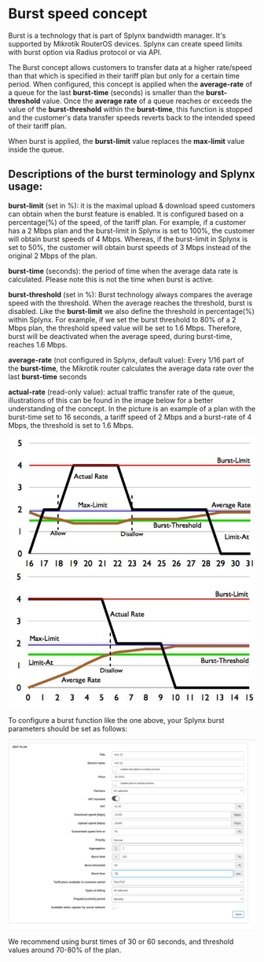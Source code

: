 Burst speed concept
===================

Burst is a technology that is part of Splynx bandwidth manager. It's supported by Mikrotik RouterOS devices. Splynx can create speed limits with burst option via Radius protocol or via API.

The Burst concept allows customers to transfer data at a higher rate/speed than that which is specified in their tariff plan but only for a certain time period. When configured, this concept is applied when the **average-rate** of a queue for the last **burst-time** (seconds) is smaller than the **burst-threshold** value. Once the **average rate** of a queue reaches or exceeds the value of the **burst-threshold** within the **burst-time**, this function is stopped and the customer's data transfer speeds reverts back to the intended speed of their tariff plan.

When burst is applied, the **burst-limit** value replaces the **max-limit** value inside the queue.

## Descriptions of the burst terminology and Splynx usage:

**burst-limit** (set in %): it is the maximal upload & download speed customers can obtain when the burst feature is enabled. It is configured based on a percentage(%) of the speed, of the tariff plan. For example, if a customer has a 2 Mbps plan and the burst-limit in Splynx is set to 100%, the customer will obtain burst speeds of 4 Mbps. Whereas, if the burst-limit in Splynx is set to 50%, the customer will obtain burst speeds of 3 Mbps instead of the original 2 Mbps of the plan.

**burst-time** (seconds): the period of time when the average data rate is calculated. Please note this is not the time when burst is active.

**burst-threshold** (set in %): Burst technology always compares the average speed with the threshold. When the average reaches the threshold, burst is disabled. Like the **burst-limit** we also define the threshold in percentage(%) within Splynx. For example, if we set the burst threshold to 80% of a 2 Mbps plan, the threshold speed value will be set to 1.6 Mbps. Therefore, burst will be deactivated when the average speed, during burst-time, reaches 1.6 Mbps.

**average-rate** (not configured in Splynx, default value): Every 1/16 part of the **burst-time**, the Mikrotik router calculates the average data rate over the last **burst-time** seconds

**actual-rate** (read-only value): actual traffic transfer rate of the queue, illustrations of this can be found in the image below for a better understanding of the concept. In the picture is an example of a plan with the burst-time set to 16 seconds, a tariff speed of 2 Mbps and a burst-rate of 4 Mbps, the threshold is set to 1.6 Mbps.

![Burst_mikrotik1.JPG](Burst_mikrotik1.JPG)![Burst_mikrotik.JPG](Burst_mikrotik.JPG)

To configure a burst function like the one above, your Splynx burst parameters should be set as follows:

![Burst_splynx.png](Burst_splynx.png)

We recommend using burst times of 30 or 60 seconds, and threshold values around 70-80% of the plan.

